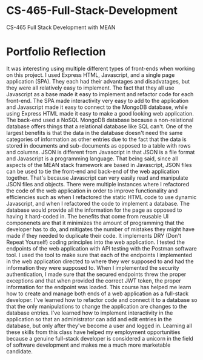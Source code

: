 # CS-465-Full-Stack-Development
CS-465 Full Stack Development with MEAN

# Portfolio Reflection
It was interesting using multiple different types of front-ends when working on this project. I used Express HTML, Javascript, and a single page application (SPA). They each had their advantages and disadvatages, but they were all relatively easy to implement. The fact that they all use Javascript as a base made it easy to implement and refactor code for each front-end. The SPA made interactivity very easy to add to the application and Javascript made it easy to connect to the MongoDB database, while using Express HTML made it easy to make a good looking web application. The back-end used a NoSQL MongoDB database because a non-relational database offers things that a relational database like SQL can't. One of the largest benefits is that the data in the database doesn't need the same categories of information as other entries due to the fact that the data is stored in documents and sub-documents as opposed to a table with rows and columns.
JSON is different from Javascript in that JSON is a file format and Javascript is a programming language. That being said, since all aspects of the MEAN stack framework are based in Javascript, JSON files can be used to tie the front-end and back-end of the web application together. That's because Javascript can very easily read and manipulate JSON files and objects. There were multiple instances where I refactored the code of the web application in order to improve functionality and efficiencies such as when I refactored the static HTML code to use dynamic Javascript, and when I refactored the code to implement a database. The database would provide all the information for the page as opposed to having it hard-coded in. The benefits that come from reusable UI componenets are that it minimizes the amount of programming that the developer has to do, and mitigates the number of mistakes they might have made if they needed to duplicate their code. It implements DRY (Don't Repeat Yourself) coding principles into the web application.
I tested the endpoints of the web application with API testing with the Postman software tool. I used the tool to make sure that each of the endpoints I implemented in the web application directed to where they wer supposed to and had the information they were supposed to. When I implemented the security authentication, I made sure that the secured endpoints threw the proper exceptions and that when provided the correct JWT token, the proper information for the endpoint was loaded.
This course has helped me learn how to create and manage both ends of a web application as a full-stack developer. I've learned how to refactor code and connect it to a database so that the only manipulations to change the application are changes to the database entries. I've learned how to implement interactivity in the application so that an administrator can add and edit entries in the database, but only after they've become a user and logged in. Learning all these skills from this class have helped my employment opportunities because a genuine full-stack developer is considered a unicorn in the field of software development and makes me a much more marketable candidate.
